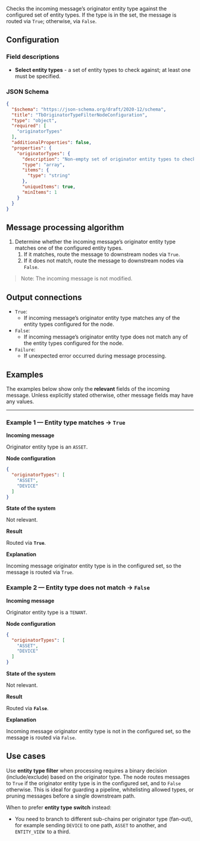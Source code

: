 Checks the incoming message’s originator entity type against the configured set of entity types. If the type is in the set, the message is routed via `True`; otherwise, via
`False`.

## Configuration

### Field descriptions

* **Select entity types** - a set of entity types to check against; at least one must be specified.

### JSON Schema

```json
{
  "$schema": "https://json-schema.org/draft/2020-12/schema",
  "title": "TbOriginatorTypeFilterNodeConfiguration",
  "type": "object",
  "required": [
    "originatorTypes"
  ],
  "additionalProperties": false,
  "properties": {
    "originatorTypes": {
      "description": "Non-empty set of originator entity types to check against.",
      "type": "array",
      "items": {
        "type": "string"
      },
      "uniqueItems": true,
      "minItems": 1
    }
  }
}
```

## Message processing algorithm

1. Determine whether the incoming message’s originator entity type matches one of the configured entity types.
    1. If it matches, route the message to downstream nodes via `True`.
    2. If it does not match, route the message to downstream nodes via `False`.

> Note: The incoming message is not modified.

## Output connections

* `True`:
    * If incoming message’s originator entity type matches any of the entity types configured for the node.
* `False`:
    * If incoming message’s originator entity type does not match any of the entity types configured for the node.
* `Failure`:
    * If unexpected error occurred during message processing.

## Examples

The examples below show only the **relevant** fields of the incoming message. Unless explicitly stated otherwise, other message fields may have any values.

---

### Example 1 — Entity type matches → `True`

**Incoming message**

Originator entity type is an `ASSET`.

**Node configuration**

```json
{
  "originatorTypes": [
    "ASSET",
    "DEVICE"
  ]
}
```

**State of the system**

Not relevant.

**Result**

Routed via **`True`**.

**Explanation**

Incoming message originator entity type is in the configured set, so the message is routed via `True`.

### Example 2 — Entity type does not match → `False`

**Incoming message**

Originator entity type is a `TENANT`.

**Node configuration**

```json
{
  "originatorTypes": [
    "ASSET",
    "DEVICE"
  ]
}
```

**State of the system**

Not relevant.

**Result**

Routed via **`False`**.

**Explanation**

Incoming message originator entity type is not in the configured set, so the message is routed via `False`.

## Use cases

Use **entity type filter** when processing requires a binary decision (include/exclude) based on the originator type. The node routes messages to `True` if the originator entity
type is in the configured set, and to `False` otherwise. This is ideal for guarding a pipeline, whitelisting allowed types, or pruning messages before a single downstream path.

When to prefer **entity type switch** instead:

- You need to branch to different sub-chains per originator type (fan-out), for example sending `DEVICE` to one path, `ASSET` to another, and `ENTITY_VIEW `to a third.
